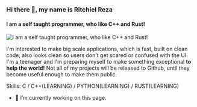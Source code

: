 ### Hi there 👋, my name is Ritchiel Reza
#### I am a self taught programmer, who like **C++** and **Rust**!
![I am a self taught programmer, who like **C++** and **Rust**!](http://posterposse.com/wp-content/uploads/2016/10/doctor-strange-comic-con-poster-art-featured-image.jpg)

I'm interested to make big scale applications, which is fast, built on clean code, also looks clean so users don't get scared or confused with the UI. I'm a teenager and I'm preparing myself to make something exceptional **to help the world!** Not all of my projects will be released to Github, until they become useful enough to make them public.

Skills: C / C++(LEARNING) / PYTHON(LEARNING) / RUST(LEARNING)

- 🔭 I’m currently working on this page. 




